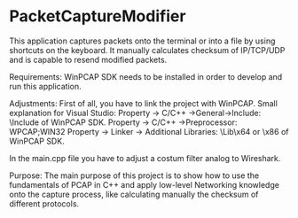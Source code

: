 # PacketCaptureModifier
This application captures packets onto the terminal or into a file by using shortcuts on the keyboard. It manually calculates checksum of IP/TCP/UDP and is capable to resend modified packets.

Requirements:
WinPCAP SDK needs to be installed in order to develop and run this application.

Adjustments:
First of all, you have to link the project with WinPCAP.
Small explanation for Visual Studio:
Property -> C/C++ ->General->Include: \Include of WinPCAP SDK.
Property -> C/C++ ->Preprocessor: WPCAP;WIN32
Property -> Linker -> Additional Libraries: \Lib\x64 or \x86 of WinPCAP SDK.

In the main.cpp file you have to adjust a costum filter analog to Wireshark.

Purpose:
The main purpose of this project is to show how to use the fundamentals of PCAP in C++ and apply low-level Networking knowledge onto the capture process, like calculating manually the checksum of different protocols.
 
